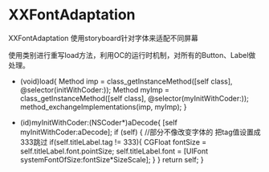 # XXFontAdaptation
XXFontAdaptation 使用storyboard针对字体来适配不同屏幕

使用类别进行重写load方法，利用OC的运行时机制，对所有的Button、Label做处理。

+ (void)load{
    Method imp = class_getInstanceMethod([self class], @selector(initWithCoder:));
    Method myImp = class_getInstanceMethod([self class], @selector(myInitWithCoder:));
    method_exchangeImplementations(imp, myImp);
}

- (id)myInitWithCoder:(NSCoder*)aDecode{
    [self myInitWithCoder:aDecode];
    if (self) {
        //部分不像改变字体的 把tag值设置成333跳过
        if(self.titleLabel.tag != 333){
            CGFloat fontSize = self.titleLabel.font.pointSize;
            self.titleLabel.font = [UIFont systemFontOfSize:fontSize*SizeScale];
        }
    }
    return self;
}
